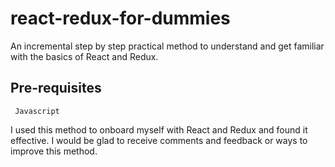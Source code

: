 # react-redux-for-dummies
An incremental step by step practical method to understand and get familiar with the basics of React and Redux.

## Pre-requisites

` Javascript`

I used this method to onboard myself with React and Redux and found it effective.
I would be glad to receive comments and feedback or ways to improve this method.
